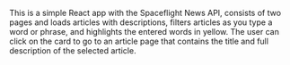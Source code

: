 This is a simple React app with the Spaceflight News API, consists of two pages and loads articles with descriptions, filters articles as you type a word or phrase, and highlights the entered words in yellow. The user can click on the card to go to an article page that contains the title and full description of the selected article.
